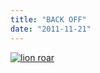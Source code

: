 ```yaml
---
title: "BACK OFF"
date: "2011-11-21"
---
```


[![](http://nickfoden.files.wordpress.com/2011/11/lion-roar.jpg "lion roar")](http://nickfoden.files.wordpress.com/2011/11/lion-roar.jpg)
